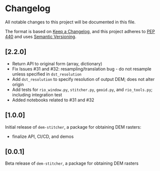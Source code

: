 # Changelog

All notable changes to this project will be documented in this file.

The format is based on [Keep a Changelog](https://keepachangelog.com/en/1.0.0/),
and this project adheres to [PEP 440](https://www.python.org/dev/peps/pep-0440/)
and uses [Semantic Versioning](https://semver.org/spec/v2.0.0.html).

## [2.2.0]

- Return API to original form (array, dictionary)
- Fix Issues #31 and #32: resampling/translation bug - do not resample unless specified in `dst_resolution`
- Add `dst_resolution` to specify resolution of output DEM; does not alter origin
- Add tests for `rio_window.py`, `stitcher.py`, `geoid.py`, and `rio_tools.py`; including integration test
- Added notebooks related to #31 and #32


## [1.0.0]

Initial release of `dem-stitcher`, a package for obtaining DEM rasters:
 * finalize API, CI/CD, and demos

## [0.0.1]

Beta release of `dem-stitcher`, a package for obtaining DEM rasters